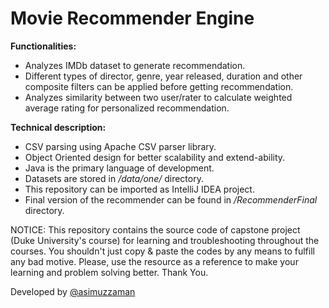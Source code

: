 # Movie Recommender Engine
**Functionalities:**

 - Analyzes IMDb dataset to generate recommendation.
 - Different types of director, genre, year released, duration and other composite filters can be applied before getting recommendation.
 - Analyzes similarity between two user/rater to calculate weighted average rating for personalized recommendation.

**Technical description:**

 - CSV parsing using Apache CSV parser library.
 - Object Oriented design for better scalability and extend-ability.
 - Java is the primary language of development.
 - Datasets are stored in */data/one/* directory.
 - This repository can be imported as IntelliJ IDEA project.
 - Final version of the recommender can be found in */RecommenderFinal* directory.

NOTICE: This repository contains the source code of capstone project (Duke University's course) for learning and troubleshooting throughout the courses. You shouldn't just copy & paste the codes by any means to fulfill any bad motive. Please, use the resource as a reference to make your learning and problem solving better. Thank You.

Developed by [@asimuzzaman](https://github.com/asimuzzaman)
